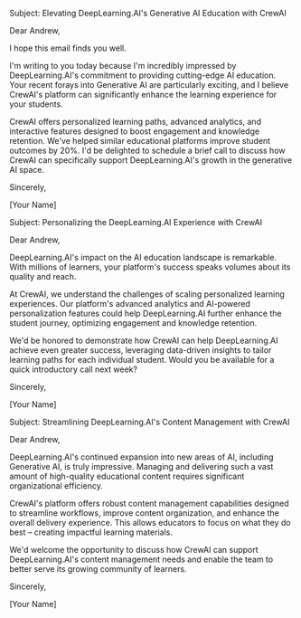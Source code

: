 Subject: Elevating DeepLearning.AI's Generative AI Education with CrewAI

Dear Andrew,

I hope this email finds you well.

I'm writing to you today because I'm incredibly impressed by DeepLearning.AI's commitment to providing cutting-edge AI education. Your recent forays into Generative AI are particularly exciting, and I believe CrewAI's platform can significantly enhance the learning experience for your students.

CrewAI offers personalized learning paths, advanced analytics, and interactive features designed to boost engagement and knowledge retention.  We've helped similar educational platforms improve student outcomes by 20%.  I'd be delighted to schedule a brief call to discuss how CrewAI can specifically support DeepLearning.AI's growth in the generative AI space.

Sincerely,

[Your Name]


Subject:  Personalizing the DeepLearning.AI Experience with CrewAI

Dear Andrew,

DeepLearning.AI's impact on the AI education landscape is remarkable.  With millions of learners, your platform's success speaks volumes about its quality and reach.

At CrewAI, we understand the challenges of scaling personalized learning experiences.  Our platform's advanced analytics and AI-powered personalization features could help DeepLearning.AI further enhance the student journey, optimizing engagement and knowledge retention.

We'd be honored to demonstrate how CrewAI can help DeepLearning.AI achieve even greater success, leveraging data-driven insights to tailor learning paths for each individual student.  Would you be available for a quick introductory call next week?

Sincerely,

[Your Name]


Subject:  Streamlining DeepLearning.AI's Content Management with CrewAI

Dear Andrew,

DeepLearning.AI's continued expansion into new areas of AI, including Generative AI, is truly impressive.  Managing and delivering such a vast amount of high-quality educational content requires significant organizational efficiency.

CrewAI's platform offers robust content management capabilities designed to streamline workflows, improve content organization, and enhance the overall delivery experience.  This allows educators to focus on what they do best – creating impactful learning materials.

We'd welcome the opportunity to discuss how CrewAI can support DeepLearning.AI's content management needs and enable the team to better serve its growing community of learners.

Sincerely,

[Your Name]
```
